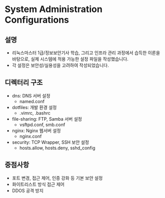 # System Administration Configurations

## 설명
- 리눅스마스터 1급/정보보안기사 학습, 그리고 인프라 관리 과정에서 습득한 이론을 바탕으로, 실제 시스템에 적용 가능한 설정 파일을 작성했습니다.
- 각 설정은 보안성/실용성을 고려하여 작성되었습니다.

## 디렉터리 구조
- dns: DNS 서버 설정
    - named.conf
- dotfiles: 개발 환경 설정
    - .vimrc, .bashrc
- file-sharing: FTP, Samba 서버 설정
    - vsftpd.conf, smb.conf
- nginx: Nginx 웹서버 설정
    - nginx.conf
- security: TCP Wrapper, SSH 보안 설정
    - hosts.allow, hosts.deny, sshd_config

## 중점사항
- 포트 변경, 접근 제어, 인증 강화 등 기본 보안 설정
- 화이트리스트 방식 접근 제어
- DDOS 공격 방지
